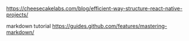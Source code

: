 https://cheesecakelabs.com/blog/efficient-way-structure-react-native-projects/


markdown tutorial
https://guides.github.com/features/mastering-markdown/